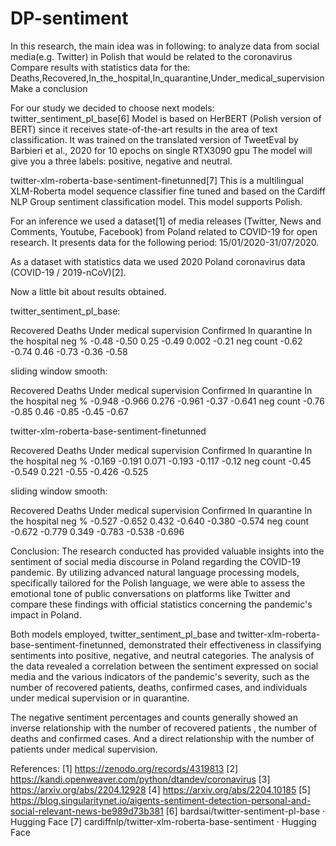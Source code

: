 # DP-sentiment


In this research, the main idea was in following: 
to analyze data from social media(e.g. Twitter) in Polish that would be related to the coronavirus 
Compare results with statistics data for the: Deaths,Recovered,In_the_hospital,In_quarantine,Under_medical_supervision
Make a conclusion

For our study we decided to choose next models: 
twitter_sentiment_pl_base[6]
Model is based on HerBERT (Polish version of BERT) since it receives state-of-the-art results in the area of text classification. 
It was trained on the translated version of TweetEval by Barbieri et al., 2020 for 10 epochs on single RTX3090 gpu
The model will give you a three labels: positive, negative and neutral.

twitter-xlm-roberta-base-sentiment-finetunned[7]
This is a multilingual XLM-Roberta model sequence classifier fine tuned and based on the Cardiff NLP Group sentiment classification model. This model supports Polish.

For an inference we used a dataset[1] of media releases (Twitter, News and Comments, Youtube, Facebook) from Poland related to COVID-19 for open research. It presents data for the following period:  15/01/2020-31/07/2020.

As a dataset with statistics data we used 2020 Poland coronavirus data (COVID-19 / 2019-nCoV)[2].

Now a little bit about results obtained. 

twitter_sentiment_pl_base:



Recovered
Deaths
Under medical supervision
Confirmed
In quarantine
In the hospital
neg %
-0.48
-0.50
0.25
-0.49
0.002
-0.21
neg count
-0.62
-0.74
0.46
-0.73
-0.36
-0.58


sliding window smooth:



Recovered
Deaths
Under medical supervision
Confirmed
In quarantine
In the hospital
neg %
-0.948
-0.966
0.276
-0.961
-0.37
-0.641
neg count
-0.76
-0.85
0.46
-0.85
-0.45
-0.67


twitter-xlm-roberta-base-sentiment-finetunned



Recovered
Deaths
Under medical supervision
Confirmed
In quarantine
In the hospital
neg %
-0.169
-0.191
0.071
-0.193
-0.117
-0.12
neg count
-0.45
-0.549
0.221
-0.55
-0.426
-0.525


sliding window smooth:



Recovered
Deaths
Under medical supervision
Confirmed
In quarantine
In the hospital
neg %
-0.527
-0.652
0.432
-0.640
-0.380
-0.574
neg count
-0.672
-0.779
0.349
-0.783
-0.538
-0.696



Conclusion:
The research conducted has provided valuable insights into the sentiment of social media discourse in Poland regarding the COVID-19 pandemic. By utilizing advanced natural language processing models, specifically tailored for the Polish language, we were able to assess the emotional tone of public conversations on platforms like Twitter and compare these findings with official statistics concerning the pandemic's impact in Poland.

Both models employed, twitter_sentiment_pl_base and twitter-xlm-roberta-base-sentiment-finetunned, demonstrated their effectiveness in classifying sentiments into positive, negative, and neutral categories. The analysis of the data revealed a correlation between the sentiment expressed on social media and the various indicators of the pandemic's severity, such as the number of recovered patients, deaths, confirmed cases, and individuals under medical supervision or in quarantine.

The negative sentiment percentages and counts generally showed an inverse relationship with the number of recovered patients , the number of deaths and confirmed cases.  And a direct relationship with the number of patients under medical supervision.  

References:
[1] https://zenodo.org/records/4319813 
[2] https://kandi.openweaver.com/python/dtandev/coronavirus 
[3] https://arxiv.org/abs/2204.12928
[4] https://arxiv.org/abs/2204.10185
[5] https://blog.singularitynet.io/aigents-sentiment-detection-personal-and-social-relevant-news-be989d73b381
[6] bardsai/twitter-sentiment-pl-base · Hugging Face
[7] cardiffnlp/twitter-xlm-roberta-base-sentiment · Hugging Face 
